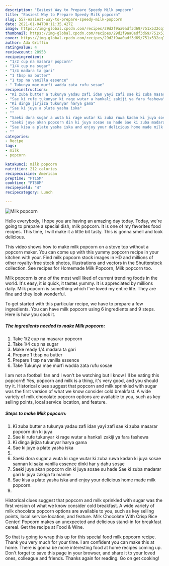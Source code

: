 ```yaml
---
description: "Easiest Way to Prepare Speedy Milk popcorn"
title: "Easiest Way to Prepare Speedy Milk popcorn"
slug: 557-easiest-way-to-prepare-speedy-milk-popcorn
date: 2021-01-04T08:11:35.427Z
image: https://img-global.cpcdn.com/recipes/29d2f9aa0adf3d69/751x532cq70/milk-popcorn-recipe-main-photo.jpg
thumbnail: https://img-global.cpcdn.com/recipes/29d2f9aa0adf3d69/751x532cq70/milk-popcorn-recipe-main-photo.jpg
cover: https://img-global.cpcdn.com/recipes/29d2f9aa0adf3d69/751x532cq70/milk-popcorn-recipe-main-photo.jpg
author: Ada Griffin
ratingvalue: 4
reviewcount: 28953
recipeingredient:
- "1/2 cup na masarar popcorn"
- "1/4 cup na sugar"
- "1/4 madara ta gari"
- "1 tbsp na butter"
- "1 tsp na vanilla essence"
- " Tukunya mae murfi wadda zata rufu sosae"
recipeinstructions:
- "Ki zuba butter a tukunya yadau zafi idan yayi zafi sae ki zuba masarar popcorn din ki juya"
- "Sae ki rufe tukunyar ki rage wutar a hankali zakiji ya fara fashewa"
- "Ki dinga jirjiza tukunyar harya gama"
- "Sae ki juye a plate yasha iska"
- ""
- "Saeki dora sugar a wuta ki rage wutar ki zuba ruwa kadan ki juya sosae sannan ki saka vanilla essence dinki har y dahu sosae"
- "Saeki juye akan popcorn din ki juya sosae su hade Sae ki zuba madarar gari ki juya zakiga ta manne"
- "Sae kisa a plate yasha iska and enjoy your delicious home made milk popcorn."
- ""
categories:
- Recipe
tags:
- milk
- popcorn

katakunci: milk popcorn 
nutrition: 212 calories
recipecuisine: American
preptime: "PT15M"
cooktime: "PT58M"
recipeyield: "4"
recipecategory: Lunch

---
```



![Milk popcorn](https://img-global.cpcdn.com/recipes/29d2f9aa0adf3d69/751x532cq70/milk-popcorn-recipe-main-photo.jpg)

Hello everybody, I hope you are having an amazing day today. Today, we're going to prepare a special dish, milk popcorn. It is one of my favorites food recipes. This time, I will make it a little bit tasty. This is gonna smell and look delicious.

This video shows how to make milk popcorn on a stove top without a popcorn maker. You can come up with this yummy popcorn recipe in your kitchen with your. Find milk popcorn stock images in HD and millions of other royalty-free stock photos, illustrations and vectors in the Shutterstock collection. See recipes for Homemade Milk Popcorn, Milk popcorn too.

Milk popcorn is one of the most well liked of current trending foods in the world. It's easy, it is quick, it tastes yummy. It is appreciated by millions daily. Milk popcorn is something which I've loved my entire life. They are fine and they look wonderful.


To get started with this particular recipe, we have to prepare a few ingredients. You can have milk popcorn using 6 ingredients and 9 steps. Here is how you cook it.

<!--inarticleads1-->

##### The ingredients needed to make Milk popcorn:

1. Take 1/2 cup na masarar popcorn
1. Take 1/4 cup na sugar
1. Make ready 1/4 madara ta gari
1. Prepare 1 tbsp na butter
1. Prepare 1 tsp na vanilla essence
1. Take  Tukunya mae murfi wadda zata rufu sosae


I am not a football fan and I won&#39;t be watching but I know I&#39;ll be eating this popcorn!! Yes, popcorn and milk is a thing, it&#39;s very good, and you should try it. Historical clues suggest that popcorn and milk sprinkled with sugar was the first version of what we know consider cold breakfast. A wide variety of milk chocolate popcorn options are available to you, such as key selling points, local service location, and feature. 

<!--inarticleads2-->

##### Steps to make Milk popcorn:

1. Ki zuba butter a tukunya yadau zafi idan yayi zafi sae ki zuba masarar popcorn din ki juya
1. Sae ki rufe tukunyar ki rage wutar a hankali zakiji ya fara fashewa
1. Ki dinga jirjiza tukunyar harya gama
1. Sae ki juye a plate yasha iska
1. 
1. Saeki dora sugar a wuta ki rage wutar ki zuba ruwa kadan ki juya sosae sannan ki saka vanilla essence dinki har y dahu sosae
1. Saeki juye akan popcorn din ki juya sosae su hade Sae ki zuba madarar gari ki juya zakiga ta manne
1. Sae kisa a plate yasha iska and enjoy your delicious home made milk popcorn.
1. 


Historical clues suggest that popcorn and milk sprinkled with sugar was the first version of what we know consider cold breakfast. A wide variety of milk chocolate popcorn options are available to you, such as key selling points, local service location, and feature. Milk Chocolate With Crisp Rice Center! Popcorn makes an unexpected and delicious stand-in for breakfast cereal. Get the recipe at Food &amp; Wine. 

So that is going to wrap this up for this special food milk popcorn recipe. Thank you very much for your time. I am confident you can make this at home. There is gonna be more interesting food at home recipes coming up. Don't forget to save this page in your browser, and share it to your loved ones, colleague and friends. Thanks again for reading. Go on get cooking!
